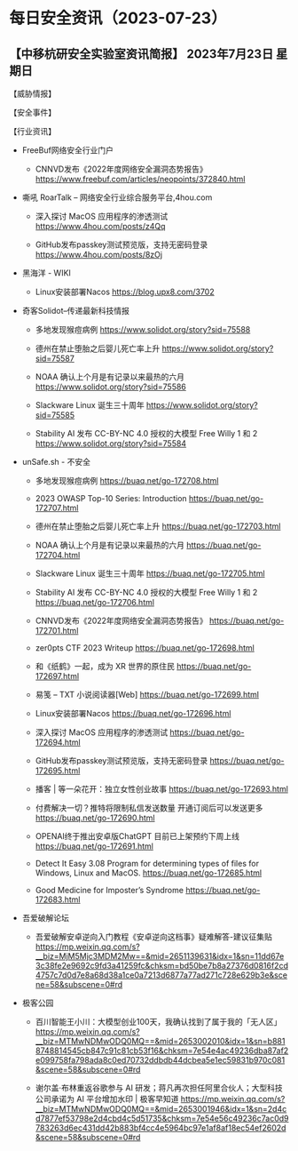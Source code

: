 # 每日安全资讯（2023-07-23）

【中移杭研安全实验室资讯简报】
2023年7月23日 星期日
---------------------------
【威胁情报】

【安全事件】

【行业资讯】

- FreeBuf网络安全行业门户
  - CNNVD发布《2022年度网络安全漏洞态势报告》
https://www.freebuf.com/articles/neopoints/372840.html

- 嘶吼 RoarTalk – 网络安全行业综合服务平台,4hou.com
  - 深入探讨 MacOS 应用程序的渗透测试
https://www.4hou.com/posts/z4Qq

  - GitHub发布passkey测试预览版，支持无密码登录
https://www.4hou.com/posts/8zOj

- 黑海洋 - WIKI
  - Linux安装部署Nacos
https://blog.upx8.com/3702

- 奇客Solidot–传递最新科技情报
  - 多地发现猴痘病例
https://www.solidot.org/story?sid=75588

  - 德州在禁止堕胎之后婴儿死亡率上升
https://www.solidot.org/story?sid=75587

  - NOAA 确认上个月是有记录以来最热的六月
https://www.solidot.org/story?sid=75586

  - Slackware Linux 诞生三十周年
https://www.solidot.org/story?sid=75585

  - Stability AI 发布 CC-BY-NC 4.0 授权的大模型 Free Willy 1 和 2
https://www.solidot.org/story?sid=75584

- unSafe.sh - 不安全
  - 多地发现猴痘病例
https://buaq.net/go-172708.html

  - 2023 OWASP Top-10 Series: Introduction
https://buaq.net/go-172707.html

  - 德州在禁止堕胎之后婴儿死亡率上升
https://buaq.net/go-172703.html

  - NOAA 确认上个月是有记录以来最热的六月
https://buaq.net/go-172704.html

  - Slackware Linux 诞生三十周年
https://buaq.net/go-172705.html

  - Stability AI 发布 CC-BY-NC 4.0 授权的大模型 Free Willy 1 和 2
https://buaq.net/go-172706.html

  - CNNVD发布《2022年度网络安全漏洞态势报告》
https://buaq.net/go-172701.html

  - zer0pts CTF 2023 Writeup
https://buaq.net/go-172698.html

  - 和《纸鹤》一起，成为 XR 世界的原住民
https://buaq.net/go-172697.html

  - 易笺 – TXT 小说阅读器[Web]
https://buaq.net/go-172699.html

  - Linux安装部署Nacos
https://buaq.net/go-172696.html

  - 深入探讨 MacOS 应用程序的渗透测试
https://buaq.net/go-172694.html

  - GitHub发布passkey测试预览版，支持无密码登录
https://buaq.net/go-172695.html

  - 播客 | 等一朵花开：独立女性创业故事
https://buaq.net/go-172693.html

  - 付费解决一切？推特将限制私信发送数量 开通订阅后可以发送更多
https://buaq.net/go-172690.html

  - OPENAI终于推出安卓版ChatGPT 目前已上架预约下周上线
https://buaq.net/go-172691.html

  - Detect It Easy 3.08 Program for determining types of files for Windows, Linux and MacOS.
https://buaq.net/go-172685.html

  - Good Medicine for Imposter’s Syndrome
https://buaq.net/go-172683.html

- 吾爱破解论坛
  - 吾爱破解安卓逆向入门教程《安卓逆向这档事》疑难解答-建议征集贴
https://mp.weixin.qq.com/s?__biz=MjM5Mjc3MDM2Mw==&mid=2651139631&idx=1&sn=11dd67e3c38fe2e9692c9fd3a41259fc&chksm=bd50be7b8a27376d0816f2cd4757c7d0d7e8a68d38a1ce0a7213d6877a77ad271c728e629b3e&scene=58&subscene=0#rd

- 极客公园
  - 百川智能王小川：大模型创业100天，我确认找到了属于我的「无人区」
https://mp.weixin.qq.com/s?__biz=MTMwNDMwODQ0MQ==&mid=2653002010&idx=1&sn=b8818748814545cb847c91c81cb53f16&chksm=7e54e4ac49236dba87af2e099758fa798ada8c0ed70732ddbdb44dcbea5e1ec59831b970c081&scene=58&subscene=0#rd

  - 谢尔盖·布林重返谷歌参与 AI 研发；蒋凡再次担任阿里合伙人；大型科技公司承诺为 AI 平台增加水印 | 极客早知道
https://mp.weixin.qq.com/s?__biz=MTMwNDMwODQ0MQ==&mid=2653001946&idx=1&sn=2d4cd7877ef53798e2d4cbd4c5d51735&chksm=7e54e56c49236c7ac0d9783263d6ec431dd42b883bf4cc4e5964bc97e1af8af18ec54ef2602d&scene=58&subscene=0#rd

